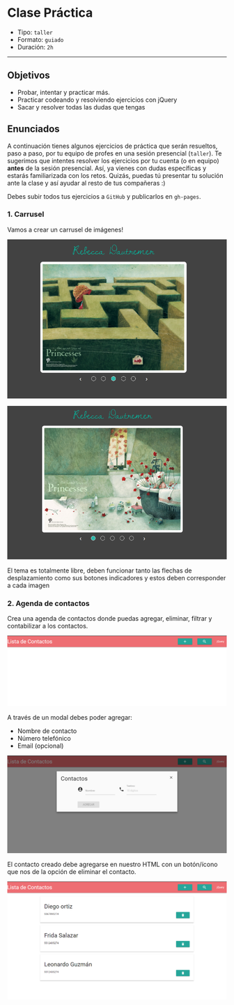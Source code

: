# Clase Práctica

- Tipo: `taller`
- Formato: `guiado`
- Duración: `2h`

***

## Objetivos

- Probar, intentar y practicar más.
- Practicar codeando y resolviendo ejercicios con jQuery
- Sacar y resolver todas las dudas que tengas

## Enunciados

A continuación tienes algunos ejercicios de práctica que serán resueltos, paso
a paso, por tu equipo de profes en una sesión presencial (`taller`). Te
sugerimos que intentes resolver los ejercicios por tu cuenta (o en equipo)
**antes** de la sesión presencial. Así, ya vienes con dudas específicas y
estarás familiarizada con los retos. Quizás, puedas tú presentar tu solución
ante la clase y así ayudar al resto de tus compañeras :)

Debes subir todos tus ejercicios a `GitHub` y publicarlos en `gh-pages`.

### 1. Carrusel

Vamos a crear un carrusel de imágenes!

![carrusel](https://raw.githubusercontent.com/AnaSalazar/curricula-js/b8605ade7fc7b6b9093f25d37d1bcdf60c6f1888/04-social-network/02-jquery/07-guided-exercises/carrusel.png)

![carrusel-2](https://raw.githubusercontent.com/AnaSalazar/curricula-js/b8605ade7fc7b6b9093f25d37d1bcdf60c6f1888/04-social-network/02-jquery/07-guided-exercises/carrusel-2.png)

El tema es totalmente libre, deben funcionar tanto las flechas de desplazamiento como sus botones indicadores y estos deben corresponder a cada imagen

### 2. Agenda de contactos

Crea una agenda de contactos donde puedas agregar, eliminar, filtrar y contabilizar a los contactos.

![agenda](https://raw.githubusercontent.com/AnaSalazar/curricula-js/b8605ade7fc7b6b9093f25d37d1bcdf60c6f1888/04-social-network/02-jquery/07-guided-exercises/contactos.png)

A través de un modal debes poder agregar:

  - Nombre de contacto
  - Número telefónico
  - Email (opcional)

![agenda](https://raw.githubusercontent.com/AnaSalazar/curricula-js/b8605ade7fc7b6b9093f25d37d1bcdf60c6f1888/04-social-network/02-jquery/07-guided-exercises/modal-contactos.png)

El contacto creado debe agregarse en nuestro HTML con un botón/ícono que nos de la opción de eliminar el contacto.

![agenda](https://raw.githubusercontent.com/AnaSalazar/curricula-js/b8605ade7fc7b6b9093f25d37d1bcdf60c6f1888/04-social-network/02-jquery/07-guided-exercises/contactos-borrar.png)
